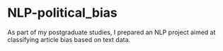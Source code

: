 # NLP-political_bias
As part of my postgraduate studies, I prepared an NLP project aimed at classifying article bias based on text data.
